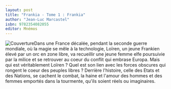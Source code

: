 ```yaml
---
layout: post
title: "Frankia - Tome 1 : Frankia"
author: "Jean-Luc Marcastel"
isbn: 9782354082055
editor: Mnémos
---
```


![Couverture](/img/9782354082055.jpg)Dans une France décalée, pendant la seconde guerre mondiale, où la magie se mêle à la technologie, Loïren, un jeune Frankien élevé par un orc en zone libre, va recueillir une jeune femme elfe poursuivie par la milice et se retrouver au coeur du conflit qui embrase Europa.
Mais qui est véritablement Loïren ? Quel est son lien avec les forces obscures qui rongent le coeur des peuples libres ? Derrière l'histoire, celle des Etats et des Nations, se cachent le combat, la haine et l'amour des hommes et des femmes emportés dans la tourmente, qu'ils soient réels ou imaginaires.